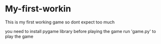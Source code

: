 # My-first-workin
This is my first working game so dont expect too much

you need to install pygame library before playing the game
run 'game.py' to play the game
